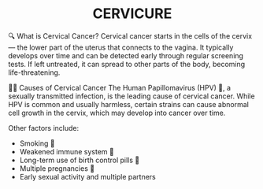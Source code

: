 <h1 align = "center"> CERVICURE </h1>

🔍 What is Cervical Cancer?
Cervical cancer starts in the cells of the cervix — the lower part of the uterus that connects to the vagina. It typically develops over time and can be detected early through regular screening tests. If left untreated, it can spread to other parts of the body, becoming life-threatening.

👩‍⚕️ Causes of Cervical Cancer
The Human Papillomavirus (HPV) 🦠, a sexually transmitted infection, is the leading cause of cervical cancer. While HPV is common and usually harmless, certain strains can cause abnormal cell growth in the cervix, which may develop into cancer over time.

Other factors include:

- Smoking 🚬
- Weakened immune system 🦠
- Long-term use of birth control pills 💊
- Multiple pregnancies 🤰
- Early sexual activity and multiple partners
